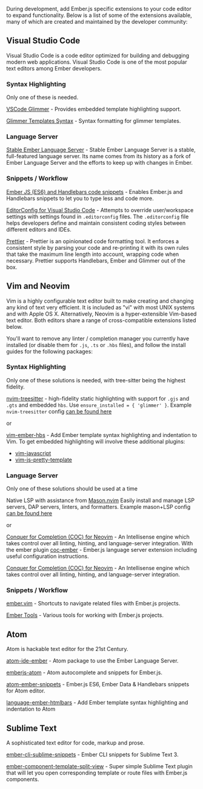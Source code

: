 During development, add Ember.js specific extensions to your code editor to expand functionality.
Below is a list of some of the extensions available,
many of which are created and maintained by the developer community:

## Visual Studio Code

Visual Studio Code is a code editor optimized for building and debugging modern web applications.
Visual Studio Code is one of the most popular text editors among Ember developers.

### Syntax Highlighting

Only one of these is needed.

[VSCode Glimmer](https://marketplace.visualstudio.com/items?itemName=chiragpat.vscode-glimmer) -
Provides embedded template highlighting support.

[Glimmer Templates Syntax](https://marketplace.visualstudio.com/items?itemName=lifeart.vscode-glimmer-syntax) -
Syntax formatting for glimmer templates.

### Language Server

[Stable Ember Language Server](https://marketplace.visualstudio.com/items?itemName=lifeart.vscode-ember-unstable) -
Stable Ember Language Server is a stable, full-featured language server. Its name comes from its history as a fork of Ember Language Server and the efforts to keep up with changes in Ember.

### Snippets / Workflow

[Ember JS (ES6) and Handlebars code snippets](https://marketplace.visualstudio.com/items?itemName=phanitejakomaravolu.EmberES6Snippets) -
Enables Ember.js and Handlebars snippets to let you to type less and code more.

[EditorConfig for Visual Studio Code](https://marketplace.visualstudio.com/items?itemName=EditorConfig.EditorConfig) -
Attempts to override user/workspace settings with settings found in `.editorconfig` files.
The `.editorconfig` file helps developers define
and maintain consistent coding styles between different editors and IDEs.

[Prettier](https://marketplace.visualstudio.com/items?itemName=esbenp.prettier-vscode) -
Prettier is an opinionated code formatting tool. It enforces a consistent style by parsing your code and re-printing it with its own rules that take the maximum line length into account, wrapping code when necessary. Prettier supports Handlebars, Ember and Glimmer out of the box.

## Vim and Neovim

Vim is a highly configurable text editor built to make creating and changing any kind of text very efficient.
It is included as "vi" with most UNIX systems and with Apple OS X.
Alternatively, Neovim is a hyper-extensible Vim-based text editor.
Both editors share a range of cross-compatible extensions listed below.

You'll want to remove any linter / completion manager you currently have installed
(or disable them for `.js`, `.ts` or `.hbs` files), and follow the install guides for the following packages:

### Syntax Highlighting

Only one of these solutions is needed, with tree-sitter being the highest fidelity.

[nvim-treesitter](https://github.com/nvim-treesitter/nvim-treesitter) -
high-fidelity static highlighting with support for `.gjs` and `.gts` and embedded `hbs`.
Use `ensure_installed = { 'glimmer' }`.
Example `nvim-treesitter` config [can be found here](https://github.com/NullVoxPopuli/dotfiles/blob/main/home/.config/nvim/lua/plugins/syntax.lua#L15)

or

[vim-ember-hbs](https://github.com/joukevandermaas/vim-ember-hbs) -
Add Ember template syntax highlighting and indentation to Vim.
To get embedded highlighting will involve these additional plugins:
- [vim-javascript](https://github.com/pangloss/vim-javascript)
- [vim-js-pretty-template](https://github.com/Quramy/vim-js-pretty-template)


### Language Server

Only one of these solutions should be used at a time

Native LSP with assistance from [Mason.nvim](https://github.com/williamboman/mason.nvim)
Easily install and manage LSP servers, DAP servers, linters, and formatters.
Example mason+LSP config [can be found here](https://github.com/NullVoxPopuli/dotfiles/tree/main/home/.config/nvim/lua)

or

[Conquer for Completion (COC) for Neovim](https://github.com/neoclide/coc.nvim) -
An Intellisense engine which takes control over all linting, hinting, and language-server integration.
With the ember plugin [coc-ember](https://github.com/NullVoxPopuli/coc-ember) -
Ember.js language server extension including useful configuration instructions.

[Conquer for Completion (COC) for Neovim](https://github.com/neoclide/coc.nvim) -
An Intellisense engine which takes control over all linting, hinting, and language-server integration.


### Snippets / Workflow


[ember.vim](https://github.com/dsawardekar/ember.vim) -
Shortcuts to navigate related files with Ember.js projects.


[Ember Tools](https://github.com/AndrewRadev/ember_tools.vim) -
Various tools for working with Ember.js projects.


## Atom

Atom is hackable text editor for the 21st Century.

[atom-ide-ember](https://github.com/josa42/atom-ide-ember) -
Atom package to use the Ember Language Server.

[emberjs-atom](https://atom.io/packages/emberjs-atom) -
Atom autocomplete and snippets for Ember.js.

[atom-ember-snippets](https://github.com/mattmcmanus/atom-ember-snippets) -
Ember.js ES6, Ember Data & Handlebars snippets for Atom editor.

[language-ember-htmlbars](https://atom.io/packages/language-ember-htmlbars) -
Add Ember template syntax highlighting and indentation to Atom

## Sublime Text

A sophisticated text editor for code, markup and prose.

[ember-cli-sublime-snippets](https://github.com/terminalvelocity/ember-cli-sublime-snippets) -
Ember CLI snippets for Sublime Text 3.

[ember-component-template-split-view](https://github.com/mmitchellgarcia/ember-component-template-split-view) -
Super simple Sublime Text plugin that will let you open corresponding template or route files with Ember.js components.
